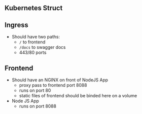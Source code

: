 ## Kubernetes Struct

## Ingress
- Should have two paths: 
    - `/` to frontend
    - `/docs` to swagger docs
    - 443/80 ports

## Frontend
- Should have an NGINX on front of NodeJS App
    - proxy pass to frontend port 8088
    - runs on port 80
    - static files of frontend should be binded here on a volume
- Node JS App
    - runs on port 8088